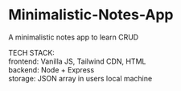 # Minimalistic-Notes-App
A minimalistic notes app to learn CRUD

TECH STACK:  
  frontend: Vanilla JS, Tailwind CDN, HTML  
  backend: Node + Express  
  storage: JSON array in users local machine  
